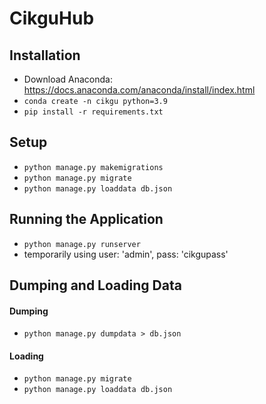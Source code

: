 # CikguHub

## Installation

- Download Anaconda: https://docs.anaconda.com/anaconda/install/index.html
- `conda create -n cikgu python=3.9`
- `pip install -r requirements.txt`

## Setup 
- `python manage.py makemigrations`
- `python manage.py migrate`
- `python manage.py loaddata db.json`
<!-- - `python manage.py createsuperuser` -->

## Running the Application
- `python manage.py runserver`
- temporarily using user: 'admin', pass: 'cikgupass'

## Dumping and Loading Data
#### Dumping
- `python manage.py dumpdata > db.json`
#### Loading
- `python manage.py migrate`
- `python manage.py loaddata db.json`